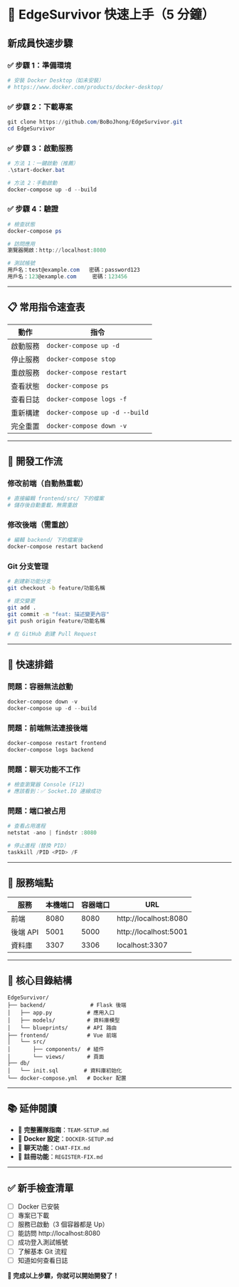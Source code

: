 # 🚀 EdgeSurvivor 快速上手（5 分鐘）

## 新成員快速步驟

### ✅ 步驟 1：準備環境
```powershell
# 安裝 Docker Desktop（如未安裝）
# https://www.docker.com/products/docker-desktop/
```

### ✅ 步驟 2：下載專案
```powershell
git clone https://github.com/BoBoJhong/EdgeSurvivor.git
cd EdgeSurvivor
```

### ✅ 步驟 3：啟動服務
```powershell
# 方法 1：一鍵啟動（推薦）
.\start-docker.bat

# 方法 2：手動啟動
docker-compose up -d --build
```

### ✅ 步驟 4：驗證
```powershell
# 檢查狀態
docker-compose ps

# 訪問應用
瀏覽器開啟：http://localhost:8080

# 測試帳號
用戶名：test@example.com   密碼：password123
用戶名：123@example.com     密碼：123456
```

---

## 📋 常用指令速查表

| 動作 | 指令 |
|------|------|
| 啟動服務 | `docker-compose up -d` |
| 停止服務 | `docker-compose stop` |
| 重啟服務 | `docker-compose restart` |
| 查看狀態 | `docker-compose ps` |
| 查看日誌 | `docker-compose logs -f` |
| 重新構建 | `docker-compose up -d --build` |
| 完全重置 | `docker-compose down -v` |

---

## 🔧 開發工作流

### 修改前端（自動熱重載）
```powershell
# 直接編輯 frontend/src/ 下的檔案
# 儲存後自動重載，無需重啟
```

### 修改後端（需重啟）
```powershell
# 編輯 backend/ 下的檔案後
docker-compose restart backend
```

### Git 分支管理
```bash
# 創建新功能分支
git checkout -b feature/功能名稱

# 提交變更
git add .
git commit -m "feat: 描述變更內容"
git push origin feature/功能名稱

# 在 GitHub 創建 Pull Request
```

---

## 🐛 快速排錯

### 問題：容器無法啟動
```powershell
docker-compose down -v
docker-compose up -d --build
```

### 問題：前端無法連接後端
```powershell
docker-compose restart frontend
docker-compose logs backend
```

### 問題：聊天功能不工作
```powershell
# 檢查瀏覽器 Console (F12)
# 應該看到：✅ Socket.IO 連線成功
```

### 問題：端口被占用
```powershell
# 查看占用進程
netstat -ano | findstr :8080

# 停止進程（替換 PID）
taskkill /PID <PID> /F
```

---

## 📡 服務端點

| 服務 | 本機端口 | 容器端口 | URL |
|------|---------|---------|-----|
| 前端 | 8080 | 8080 | http://localhost:8080 |
| 後端 API | 5001 | 5000 | http://localhost:5001 |
| 資料庫 | 3307 | 3306 | localhost:3307 |

---

## 📂 核心目錄結構

```
EdgeSurvivor/
├── backend/              # Flask 後端
│   ├── app.py           # 應用入口
│   ├── models/          # 資料庫模型
│   └── blueprints/      # API 路由
├── frontend/            # Vue 前端
│   └── src/
│       ├── components/  # 組件
│       └── views/       # 頁面
├── db/
│   └── init.sql        # 資料庫初始化
└── docker-compose.yml   # Docker 配置
```

---

## 📚 延伸閱讀

- 📖 **完整團隊指南**：`TEAM-SETUP.md`
- 🐳 **Docker 設定**：`DOCKER-SETUP.md`
- 💬 **聊天功能**：`CHAT-FIX.md`
- 🔐 **註冊功能**：`REGISTER-FIX.md`

---

## ✅ 新手檢查清單

- [ ] Docker 已安裝
- [ ] 專案已下載
- [ ] 服務已啟動（3 個容器都是 Up）
- [ ] 能訪問 http://localhost:8080
- [ ] 成功登入測試帳號
- [ ] 了解基本 Git 流程
- [ ] 知道如何查看日誌

**🎉 完成以上步驟，你就可以開始開發了！**
